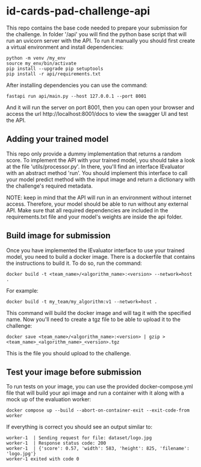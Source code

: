 # id-cards-pad-challenge-api
This repo contains the base code needed to prepare your submission for the challenge. In folder '/api' you will find the python base script that will run an uvicorn server with the API. To run it manually you should first create a virtual environment and install dependencies:
```shell
python -m venv /my_env
source my_env/bin/activate
pip install --upgrade pip setuptools
pip install -r api/requirements.txt
```
After installing dependencies you can use the command:
```shell
fastapi run api/main.py --host 127.0.0.1 --port 8001
```
And it will run the server on port 8001, then you can open your browser and access the url http://localhost:8001/docs to view the swagger UI and test the API.

## Adding your trained model
This repo only provide a dummy implementation that returns a random score. To implement the API with your trained model, you should take a look at the file 'utils/processor.py'. In there, you'll find an interface IEvaluator with an abstract method 'run'. You should implement this interface to call your model predict method with the input image and return a dictionary with the challenge's required metadata.

NOTE: keep in mind that the API will run in an environment without internet access. Therefore, your model should be able to run without any external API. Make sure that all required dependencies are included in the requirements.txt file and your model's weights are inside the api folder.

## Build image for submission
Once you have implemented the IEvaluator interface to use your trained model, you need to build a docker image. There is a dockerfile that contains the instructions to build it. To do so, run the command:
```shell
docker build -t <team_name>/<algorithm_name>:<version> --network=host .
```
For example:
```shell
docker build -t my_team/my_algorithm:v1 --network=host .
```
This command will build the docker image and will tag it with the specified name. Now you'll need to create a tgz file to be able to upload it to the challenge:
```shell
docker save <team_name>/<algorithm_name>:<version> | gzip > <team_name>_<algorithm_name>_<version>.tgz
```
This is the file you should upload to the challenge.

## Test your image before submission
To run tests on your image, you can use the provided docker-compose.yml file that will build your api image and run a container with it along with a mock up of the evaluation worker:
```shell
docker compose up --build --abort-on-container-exit --exit-code-from worker
```
If everything is correct you should see an output similar to:
```
worker-1  | Sending request for file: dataset/logo.jpg
worker-1  | Response status code: 200
worker-1  | {'score': 0.57, 'width': 583, 'height': 825, 'filename': 'logo.jpg'}
worker-1 exited with code 0
```